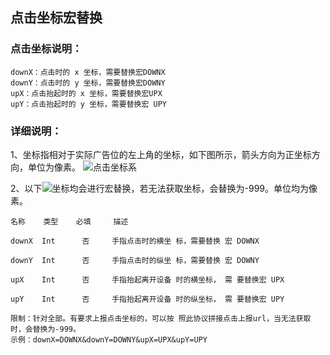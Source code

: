 ## 点击坐标宏替换

### 点击坐标说明： 

    downX：点击时的 x 坐标，需要替换宏DOWNX 
    downY：点击时的 y 坐标，需要替换宏DOWNY 
    upX：点击抬起时的 x 坐标，需要替换宏UPX 
    upY：点击抬起时的 y 坐标，需要替换宏 UPY
    
### 详细说明： 

1、坐标指相对于实际广告位的左上角的坐标，如下图所示，箭头方向为正坐标方向，单位为像素。
    ![点击坐标系](/image/click1.png)
    
2、以下![坐标均会进行宏替换](/image/click2.png)，若无法获取坐标，会替换为-999。单位均为像素。 

    名称    类型    必填     描述                                  
                      
    downX  Int      否     手指点击时的横坐 标，需要替换 宏 DOWNX     
                                                                 
    downY  Int      否     手指点击时的纵坐 标，需要替换 宏 DOWNY    

    upX    Int      否     手指抬起离开设备 时的横坐标， 需 要替换宏 UPX 

    upY    Int      否     手指抬起离开设备 时的纵坐标， 需 要替换宏 UPY 
    
    限制：针对全部。有要求上报点击坐标的，可以按 照此协议拼接点击上报url，当无法获取时，会替换为-999。
    示例：downX=DOWNX&downY=DOWNY&upX=UPX&upY=UPY 
